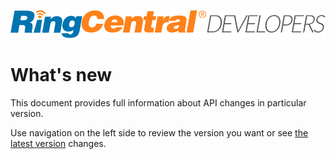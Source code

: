 [![RingCentral](img/ringcentral-developers_1000x89.png)](https://developers.ringcentral.com/)

# What's new

This document provides full information about API changes in particular version.

Use navigation on the left side to review the version you want or see [the latest version](1_0_30.md) changes.
